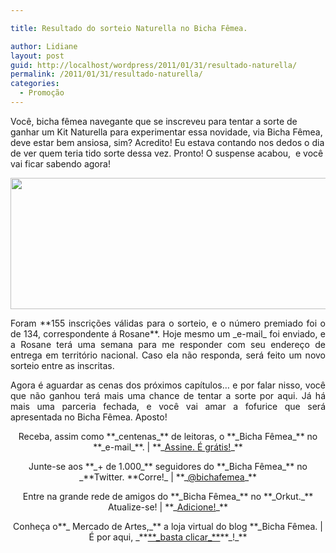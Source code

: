 ```yaml
---

title: Resultado do sorteio Naturella no Bicha Fêmea.

author: Lidiane
layout: post
guid: http://localhost/wordpress/2011/01/31/resultado-naturella/
permalink: /2011/01/31/resultado-naturella/
categories:
  - Promoção
---
```

Você, bicha fêmea navegante que se inscreveu para tentar a sorte de ganhar um Kit Naturella para experimentar essa novidade, via Bicha Fêmea, deve estar bem ansiosa, sim? Acredito! Eu estava contando nos dedos o dia de ver quem teria tido sorte dessa vez. Pronto! O suspense acabou,  e você vai ficar sabendo agora!<!--more-->

<p style="text-align: center;">
  <a href="http://www.trololodemulher.com.br/blog/wp-content/uploads/2011/01/Resultado-do-Sorteio-Naturella.jpg"><img class="alignnone size-full wp-image-5912" title="Resultado do Sorteio Naturella" src="http://www.trololodemulher.com.br/blog/wp-content/uploads/2011/01/Resultado-do-Sorteio-Naturella.jpg" alt="" width="600" height="210" /></a>
</p>

<p style="text-align: justify;">
  Foram **155 inscrições válidas para o sorteio, e o número premiado foi o de 134, correspondente á Rosane**. Hoje mesmo um _e-mail_ foi enviado, e a Rosane terá uma semana para me responder com seu endereço de entrega em território nacional. Caso ela não responda, será feito um novo sorteio entre as inscritas.
</p>

<p style="text-align: justify;">
  Agora é aguardar as cenas dos próximos capítulos&#8230; e por falar nisso, você que não ganhou terá mais uma chance de tentar a sorte por aqui. Já há mais uma parceria fechada, e você vai amar a fofurice que será apresentada no Bicha Fêmea. Aposto!
</p>

<p style="text-align: center;">
  Receba, assim como **_centenas_** de leitoras, o **_Bicha Fêmea_** no **_e-mail_**. | **_<a href="http://feedburner.google.com/fb/a/mailverify?uri=blogbichafemea&loc=pt_BR">Assine. É grátis!</a>_**
</p>

<p style="text-align: center;">
  Junte-se aos **_+ de 1.000_** seguidores do **_Bicha Fêmea_** no _**Twitter. **Corre!_ | **_<a href="http://twitter.com/bichafemea">@bichafemea</a>_**
</p>

<p style="text-align: center;">
  Entre na grande rede de amigos do **_Bicha Fêmea_** no **_Orkut._** Atualize-se! | **_<a href="http://www.orkut.com.br/Main#Profile?uid=5161612886294499900">Adicione!</a>_**
</p>

<p style="text-align: center;">
  Conheça o**_ Mercado de Artes,_** a loja virtual do blog **_Bicha Fêmea. | É por aqui, _**<a href="http://www.trololodemulher.com.br/loja/">**_basta clicar_**</a>**_!_**
</p>

[](http://www.trololodemulher.com.br/blog/wp-content/uploads/2011/01/Absorvente-Naturella.jpg)
